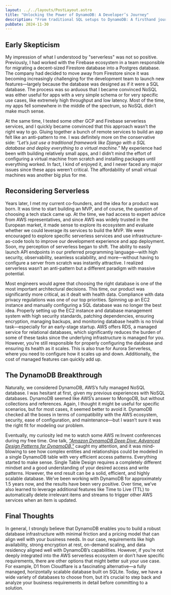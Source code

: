 ```yaml
---
layout: ../../layouts/PostLayout.astro
title: "Unlocking the Power of DynamoDB: A Developer’s Journey"
description: "From traditional SQL setups to DynamoDB: A firsthand journey into embracing serverless database design."
pubDate: 2024-11-30
---
```


## Early Skepticism

My impression of what I understood by "serverless" was not so positive. Previously, I had worked with the Firebase ecosystem in a team responsible for migrating a decent-sized Firestore database into a Postgres database. The company had decided to move away from Firestore since it was becoming increasingly challenging for the development team to launch new features—largely because the database was designed as if it were a SQL database. The process was so arduous that I became convinced NoSQL was either useful for apps with a very simple schema or for very specific use cases, like extremely high throughput and low latency. Most of the time, my apps fell somewhere in the middle of the spectrum, so NoSQL didn’t make much sense.

At the same time, I tested some other GCP and Firebase serverless services, and I quickly became convinced that this approach wasn’t the right way to go. Gluing together a bunch of remote services to build an app felt like an anti-pattern to me. I was definitely more on the conservative side: _“Let’s just use a traditional framework like Django with a SQL database and deploy everything to a virtual machine.”_ My experience had been with building relatively small apps, and I didn’t mind the effort of configuring a virtual machine from scratch and installing packages until everything worked. In fact, I kind of enjoyed it, and I never faced any major issues since these apps weren’t critical. The affordability of small virtual machines was another big plus for me.

## Reconsidering Serverless

Years later, I met my current co-founders, and the idea for a product was born. It was time to start building an MVP, and of course, the question of choosing a tech stack came up. At the time, we had access to expert advice from AWS representatives, and since AWS was widely trusted in the European market, it made sense to explore its ecosystem and evaluate whether we could leverage its services to build the MVP. We were encouraged to explore specific serverless services and use infrastructure-as-code tools to improve our development experience and app deployment. Soon, my perception of serverless began to shift. The ability to easily launch API endpoints in our preferred programming language—with high security, observability, seamless scalability, and more—without having to configure a server from scratch was instantly attractive. I realized serverless wasn’t an anti-pattern but a different paradigm with massive potential.

Most engineers would agree that choosing the right database is one of the most important architectural decisions. This time, our product was significantly more critical, as it dealt with health data. Compliance with data privacy regulations was one of our top priorities. Spinning up an EC2 instance and manually configuring a SQL database was no longer the best idea. Properly setting up the EC2 instance and database management system with high security standards, patching dependencies, ensuring encryption, managing backups, and monitoring database health is no trivial task—especially for an early-stage startup. AWS offers RDS, a managed service for relational databases, which significantly reduces the burden of some of these tasks since the underlying infrastructure is managed for you. However, you’re still responsible for properly configuring the database and ensuring its health as it scales. This is also true for Aurora Serverless, where you need to configure how it scales up and down. Additionally, the cost of managed features can quickly add up.

## The DynamoDB Breakthrough

Naturally, we considered DynamoDB, AWS’s fully managed NoSQL database. I was hesitant at first, given my previous experiences with NoSQL databases. DynamoDB seemed like AWS’s answer to MongoDB, but without collections and references. Again, I thought it might be useful for specific scenarios, but for most cases, it seemed better to avoid it. DynamoDB checked all the boxes in terms of compatibility with the AWS ecosystem, security, ease of configuration, and maintenance—but I wasn’t sure it was the right fit for modeling our problem.

Eventually, my curiosity led me to watch some AWS re:Invent conferences during my free time. One talk, [_"Amazon DynamoDB Deep Dive: Advanced Design Patterns for DynamoDB,"_](https://www.youtube.com/watch?v=HaEPXoXVf2k) caught my attention, and it was mind-blowing to see how complex entities and relationships could be modeled in a single DynamoDB table with very efficient access patterns. Everything started to make sense. Single Table Design requires a completely different mindset and a good understanding of your desired access and write patterns. However, the end result can be a solid, efficient, and highly scalable database. We’ve been working with DynamoDB for approximately 1.5 years now, and the results have been very positive. Over time, we’ve also learned to leverage additional features like Time to Live (TTL) to automatically delete irrelevant items and streams to trigger other AWS services when an item is updated.

## Final Thoughts

In general, I strongly believe that DynamoDB enables you to build a robust database infrastructure with minimal friction and a pricing model that can align well with your business needs. In our case, requirements like high availability, strong encryption at rest, on-demand scaling, and data residency aligned well with DynamoDB’s capabilities. However, if you’re not deeply integrated into the AWS serverless ecosystem or don’t have specific requirements, there are other options that might better suit your use case. For example, D1 from Cloudflare is a fascinating alternative—a fully managed, horizontally scalable database built on SQLite. Today, we have a wide variety of databases to choose from, but it’s crucial to step back and analyze your business requirements in detail before committing to a solution.
